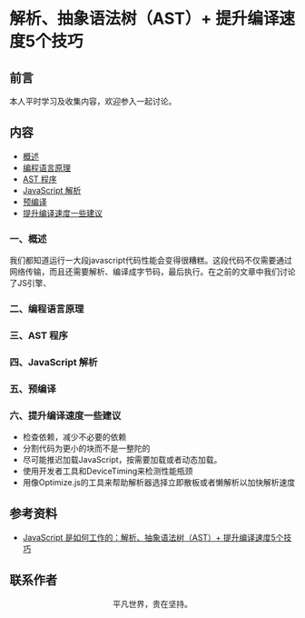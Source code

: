 # 解析、抽象语法树（AST）+ 提升编译速度5个技巧

## 前言

本人平时学习及收集内容，欢迎参入一起讨论。

## 内容

- [概述](#一、概述)
- [编程语言原理](#二、编程语言原理)
- [AST 程序](#三、ast-程序)
- [JavaScript 解析](#四、javascript-解析)
- [预编译](#五、预编译)
- [提升编译速度一些建议](#六、提升编译速度一些建议)

### 一、概述

我们都知道运行一大段javascript代码性能会变得很糟糕。这段代码不仅需要通过网络传输，而且还需要解析、编译成字节码，最后执行。在之前的文章中我们讨论了JS引擎、

### 二、编程语言原理

### 三、AST 程序

### 四、JavaScript 解析

### 五、预编译

### 六、提升编译速度一些建议

- 检查依赖，减少不必要的依赖
- 分割代码为更小的块而不是一整陀的
- 尽可能推迟加载JavaScript，按需要加载或者动态加载。
- 使用开发者工具和DeviceTiming来检测性能瓶颈
- 用像Optimize.js的工具来帮助解析器选择立即散板或者懒解析以加快解析速度

## 参考资料

- [JavaScript 是如何工作的：解析、抽象语法树（AST）+ 提升编译速度5个技巧](https://github.com/qq449245884/xiaozhi/issues/14)

## 联系作者

<div align="center">
    <p>
        平凡世界，贵在坚持。
    </p>
    <img :src="$withBase('/about/contact.png')" />
</div>